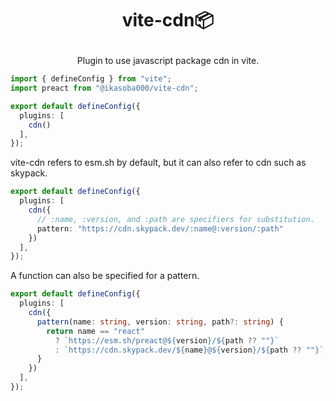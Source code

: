 <h1>
<p align="center">vite-cdn📦</p>
</h1>

<p align="center">Plugin to use javascript package cdn in vite.</p>

```ts
import { defineConfig } from "vite";
import preact from "@ikasoba000/vite-cdn";

export default defineConfig({
  plugins: [
    cdn()
  ],
});
```

vite-cdn refers to esm.sh by default, but it can also refer to cdn such as skypack.

```ts
export default defineConfig({
  plugins: [
    cdn({
      // :name, :version, and :path are specifiers for substitution.
      pattern: "https://cdn.skypack.dev/:name@:version/:path"
    })
  ],
});
```

A function can also be specified for a pattern.

```ts
export default defineConfig({
  plugins: [
    cdn({
      pattern(name: string, version: string, path?: string) {
        return name == "react"
          ? `https://esm.sh/preact@${version}/${path ?? ""}`
          : `https://cdn.skypack.dev/${name}@${version}/${path ?? ""}`;
      }
    })
  ],
});
```